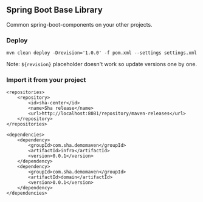 ## Spring Boot Base Library
Common spring-boot-components on your other projects.

### Deploy
```
mvn clean deploy -Drevision='1.0.0' -f pom.xml --settings settings.xml
```

Note: `${revision}` placeholder doesn't work so update versions one by one.

### Import it from your project
```
<repositories>
    <repository>
        <id>sha-center</id>
        <name>Sha release</name>
        <url>http://localhost:8081/repository/maven-releases</url>
    </repository>
</repositories>

<dependencies>
    <dependency>
        <groupId>com.sha.demomaven</groupId>
        <artifactId>infra</artifactId>
        <version>0.0.1</version>
    </dependency>
    <dependency>
        <groupId>com.sha.demomaven</groupId>
        <artifactId>domain</artifactId>
        <version>0.0.1</version>
    </dependency>    
</dependencies>
```